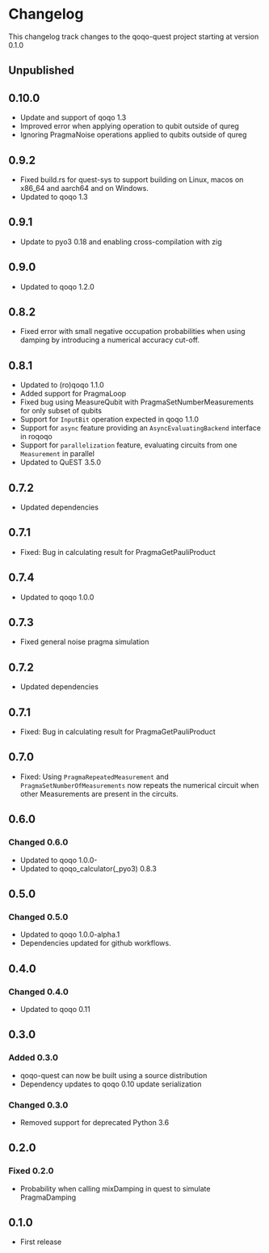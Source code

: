 # Changelog

This changelog track changes to the qoqo-quest project starting at version 0.1.0

## Unpublished

## 0.10.0

* Update and support of qoqo 1.3
* Improved error when applying operation to qubit outside of qureg
* Ignoring PragmaNoise operations applied to qubits outside of qureg

## 0.9.2

* Fixed build.rs for quest-sys to support building on Linux, macos on x86_64 and aarch64 and on Windows.
* Updated to qoqo 1.3

## 0.9.1

* Update to pyo3 0.18 and enabling cross-compilation with zig

## 0.9.0

* Updated to qoqo 1.2.0

## 0.8.2

* Fixed error with small negative occupation probabilities when using damping by introducing a numerical accuracy cut-off.

## 0.8.1

* Updated to (ro)qoqo 1.1.0
* Added support for PragmaLoop
* Fixed bug using MeasureQubit with PragmaSetNumberMeasurements for only subset of qubits
* Support for `InputBit` operation expected in qoqo 1.1.0
* Support for `async` feature providing an `AsyncEvaluatingBackend` interface in roqoqo
* Support for `parallelization` feature, evaluating circuits from one `Measurement` in parallel
* Updated to QuEST 3.5.0

## 0.7.2

* Updated dependencies

## 0.7.1

* Fixed: Bug in calculating result for PragmaGetPauliProduct

## 0.7.4

* Updated to qoqo 1.0.0

## 0.7.3

* Fixed general noise pragma simulation

## 0.7.2

* Updated dependencies

## 0.7.1

* Fixed: Bug in calculating result for PragmaGetPauliProduct



## 0.7.0

* Fixed: Using `PragmaRepeatedMeasurement` and `PragmaSetNumberOfMeasurements` now repeats the numerical circuit when other Measurements are present in the circuits.

## 0.6.0

### Changed 0.6.0

* Updated to qoqo 1.0.0-
* Updated to qoqo_calculator(_pyo3) 0.8.3

## 0.5.0

### Changed 0.5.0

* Updated to qoqo 1.0.0-alpha.1
* Dependencies updated for github workflows.

## 0.4.0

### Changed 0.4.0

* Updated to qoqo 0.11

## 0.3.0

### Added 0.3.0

* qoqo-quest can now be built using a source distribution
* Dependency updates to qoqo 0.10 update serialization

### Changed 0.3.0

* Removed support for deprecated Python 3.6

## 0.2.0

### Fixed 0.2.0

* Probability when calling mixDamping in quest to simulate PragmaDamping

## 0.1.0

* First release
